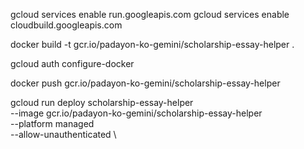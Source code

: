 gcloud services enable run.googleapis.com
gcloud services enable cloudbuild.googleapis.com

docker build -t gcr.io/padayon-ko-gemini/scholarship-essay-helper .

gcloud auth configure-docker

docker push gcr.io/padayon-ko-gemini/scholarship-essay-helper

gcloud run deploy scholarship-essay-helper \
  --image gcr.io/padayon-ko-gemini/scholarship-essay-helper \
  --platform managed \
  --allow-unauthenticated \
